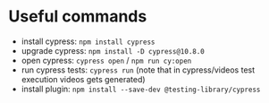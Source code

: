 # Useful commands
* install cypress: `npm install cypress` 
* upgrade cypress: `npm install -D cypress@10.8.0`
* open cypress: `cypress open` / `npm run cy:open`
* run cypress tests: `cypress run` (note that in cypress/videos test execution videos gets generated)
* install plugin: `npm install --save-dev @testing-library/cypress`